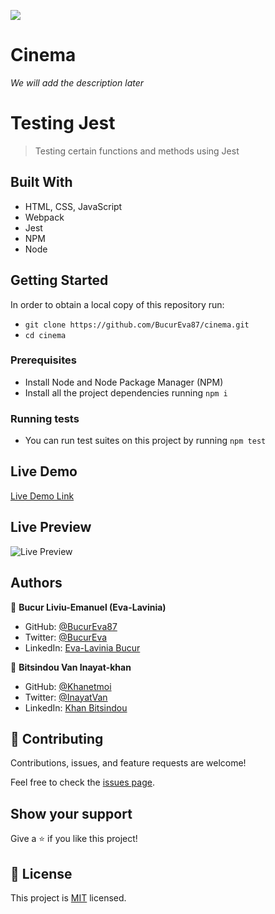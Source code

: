 ![](https://img.shields.io/badge/Microverse-blueviolet)

# Cinema

_We will add the description later_

# Testing Jest

> Testing certain functions and methods using Jest

## Built With

- HTML, CSS, JavaScript
- Webpack
- Jest
- NPM
- Node

## Getting Started

In order to obtain a local copy of this repository run:

- `git clone https://github.com/BucurEva87/cinema.git`
- `cd cinema`

### Prerequisites

- Install Node and Node Package Manager (NPM)
- Install all the project dependencies running `npm i`

### Running tests

- You can run test suites on this project by running `npm test`

## Live Demo

[Live Demo Link](https://bucureva87.github.io/cinema/dist/)

## Live Preview

![Live Preview](https://i.postimg.cc/cHncpKLv/Screenshot-from-2022-09-07-22-28-09.png)

## Authors

👤 **Bucur Liviu-Emanuel (Eva-Lavinia)**

- GitHub: [@BucurEva87](https://github.com/BucurEva87)
- Twitter: [@BucurEva](https://twitter.com/BucurEva)
- LinkedIn: [Eva-Lavinia Bucur](https://www.linkedin.com/in/eva-lavinia-bucur-89626b1b7)

👤 **Bitsindou Van Inayat-khan**

- GitHub: [@Khanetmoi](https://github.com/Khanetmoi)
- Twitter: [@InayatVan](https://twitter.com/InayatVan)
- LinkedIn: [Khan Bitsindou](https://www.linkedin.com/in/khan-bitsindou-b37178228/)

## 🤝 Contributing

Contributions, issues, and feature requests are welcome!

Feel free to check the [issues page](../../issues/).

## Show your support

Give a ⭐️ if you like this project!

## 📝 License

This project is [MIT](./LICENSE) licensed.
